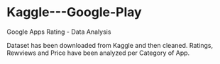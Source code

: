 # Kaggle---Google-Play
Google Apps Rating - Data Analysis

Dataset has been downloaded from Kaggle and then cleaned. Ratings, Rewviews and Price have been analyzed per Category of App.

